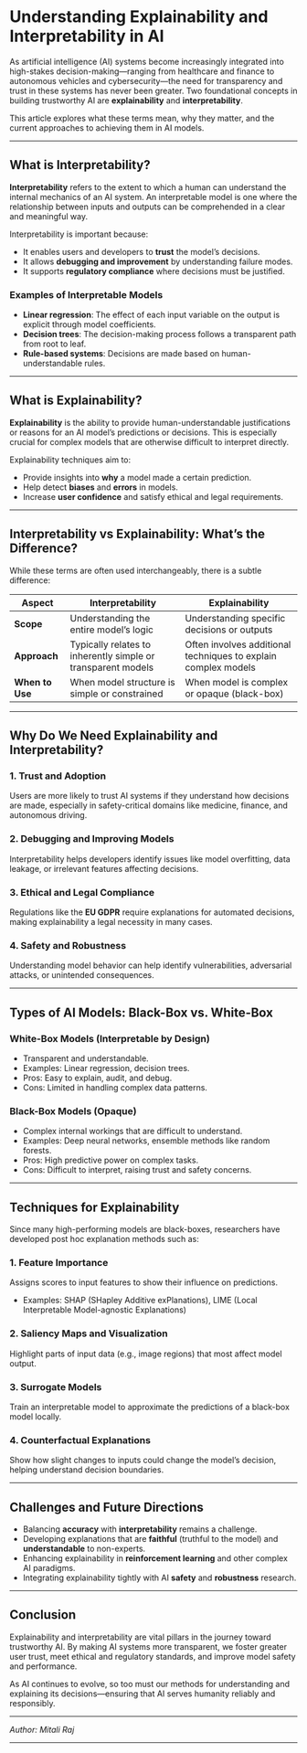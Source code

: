 # Understanding Explainability and Interpretability in AI

As artificial intelligence (AI) systems become increasingly integrated into high-stakes decision-making—ranging from healthcare and finance to autonomous vehicles and cybersecurity—the need for transparency and trust in these systems has never been greater. Two foundational concepts in building trustworthy AI are **explainability** and **interpretability**.

This article explores what these terms mean, why they matter, and the current approaches to achieving them in AI models.

---

## What is Interpretability?

**Interpretability** refers to the extent to which a human can understand the internal mechanics of an AI system. An interpretable model is one where the relationship between inputs and outputs can be comprehended in a clear and meaningful way.

Interpretability is important because:

- It enables users and developers to **trust** the model’s decisions.
- It allows **debugging and improvement** by understanding failure modes.
- It supports **regulatory compliance** where decisions must be justified.

### Examples of Interpretable Models

- **Linear regression**: The effect of each input variable on the output is explicit through model coefficients.
- **Decision trees**: The decision-making process follows a transparent path from root to leaf.
- **Rule-based systems**: Decisions are made based on human-understandable rules.

---

## What is Explainability?

**Explainability** is the ability to provide human-understandable justifications or reasons for an AI model’s predictions or decisions. This is especially crucial for complex models that are otherwise difficult to interpret directly.

Explainability techniques aim to:

- Provide insights into **why** a model made a certain prediction.
- Help detect **biases** and **errors** in models.
- Increase **user confidence** and satisfy ethical and legal requirements.

---

## Interpretability vs Explainability: What’s the Difference?

While these terms are often used interchangeably, there is a subtle difference:

| Aspect          | Interpretability                         | Explainability                          |
|-----------------|----------------------------------------|---------------------------------------|
| **Scope**       | Understanding the entire model’s logic | Understanding specific decisions or outputs |
| **Approach**    | Typically relates to inherently simple or transparent models | Often involves additional techniques to explain complex models |
| **When to Use** | When model structure is simple or constrained | When model is complex or opaque (black-box) |

---

## Why Do We Need Explainability and Interpretability?

### 1. **Trust and Adoption**

Users are more likely to trust AI systems if they understand how decisions are made, especially in safety-critical domains like medicine, finance, and autonomous driving.

### 2. **Debugging and Improving Models**

Interpretability helps developers identify issues like model overfitting, data leakage, or irrelevant features affecting decisions.

### 3. **Ethical and Legal Compliance**

Regulations like the **EU GDPR** require explanations for automated decisions, making explainability a legal necessity in many cases.

### 4. **Safety and Robustness**

Understanding model behavior can help identify vulnerabilities, adversarial attacks, or unintended consequences.

---

## Types of AI Models: Black-Box vs. White-Box

### White-Box Models (Interpretable by Design)

- Transparent and understandable.
- Examples: Linear regression, decision trees.
- Pros: Easy to explain, audit, and debug.
- Cons: Limited in handling complex data patterns.

### Black-Box Models (Opaque)

- Complex internal workings that are difficult to understand.
- Examples: Deep neural networks, ensemble methods like random forests.
- Pros: High predictive power on complex tasks.
- Cons: Difficult to interpret, raising trust and safety concerns.

---

## Techniques for Explainability

Since many high-performing models are black-boxes, researchers have developed post hoc explanation methods such as:

### 1. **Feature Importance**

Assigns scores to input features to show their influence on predictions.

- Examples: SHAP (SHapley Additive exPlanations), LIME (Local Interpretable Model-agnostic Explanations)

### 2. **Saliency Maps and Visualization**

Highlight parts of input data (e.g., image regions) that most affect model output.

### 3. **Surrogate Models**

Train an interpretable model to approximate the predictions of a black-box model locally.

### 4. **Counterfactual Explanations**

Show how slight changes to inputs could change the model’s decision, helping understand decision boundaries.

---

## Challenges and Future Directions

- Balancing **accuracy** with **interpretability** remains a challenge.
- Developing explanations that are **faithful** (truthful to the model) and **understandable** to non-experts.
- Enhancing explainability in **reinforcement learning** and other complex AI paradigms.
- Integrating explainability tightly with AI **safety** and **robustness** research.

---

## Conclusion

Explainability and interpretability are vital pillars in the journey toward trustworthy AI. By making AI systems more transparent, we foster greater user trust, meet ethical and regulatory standards, and improve model safety and performance.

As AI continues to evolve, so too must our methods for understanding and explaining its decisions—ensuring that AI serves humanity reliably and responsibly.

---

*Author: Mitali Raj*  

---

